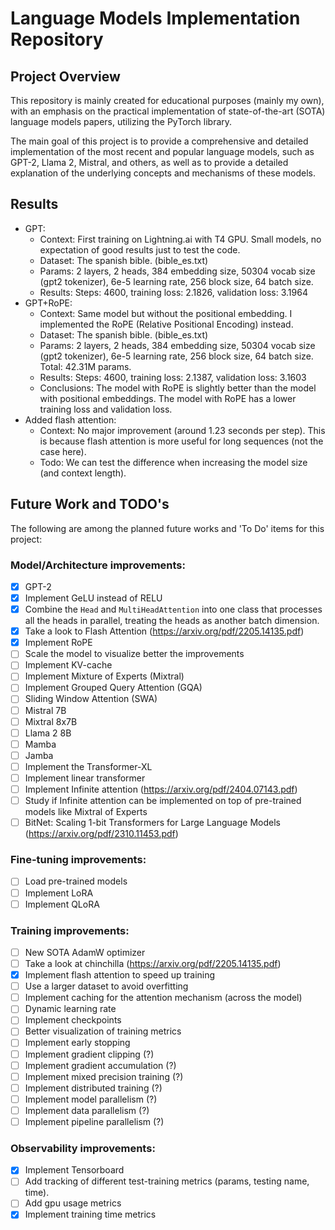 # Language Models Implementation Repository

## Project Overview

This repository is mainly created for educational purposes (mainly my own), with an emphasis on the practical implementation of state-of-the-art (SOTA) language models papers, utilizing the PyTorch library.

The main goal of this project is to provide a comprehensive and detailed implementation of the most recent and popular language models, such as GPT-2, Llama 2, Mistral, and others, as well as to provide a detailed explanation of the underlying concepts and mechanisms of these models.

## Results
- GPT:
  - Context: First training on Lightning.ai with T4 GPU. Small models, no expectation of good results just to test the code.
  - Dataset: The spanish bible. (bible_es.txt)
  - Params: 2 layers, 2 heads, 384 embedding size, 50304 vocab size (gpt2 tokenizer), 6e-5 learning rate, 256 block size, 64 batch size.
  - Results: Steps: 4600, training loss: 2.1826, validation loss: 3.1964
- GPT+RoPE:
  - Context: Same model but without the positional embedding. I implemented the RoPE (Relative Positional Encoding) instead.
  - Dataset: The spanish bible. (bible_es.txt)
  - Params: 2 layers, 2 heads, 384 embedding size, 50304 vocab size (gpt2 tokenizer), 6e-5 learning rate, 256 block size, 64 batch size. Total: 42.31M params.
  - Results: Steps: 4600, training loss: 2.1387, validation loss: 3.1603
  - Conclusions: The model with RoPE is slightly better than the model with positional embeddings. The model with RoPE has a lower training loss and validation loss.
- Added flash attention:
  - Context: No major improvement (around 1.23 seconds per step). This is because flash attention is more useful for long sequences (not the case here).
  - Todo: We can test the difference when increasing the model size (and context length).
  
## Future Work and TODO's

The following are among the planned future works and 'To Do' items for this project:

### Model/Architecture improvements:

- [x] GPT-2
- [x] Implement GeLU instead of RELU
- [x] Combine the `Head` and `MultiHeadAttention` into one class that processes all the heads in parallel, treating the heads as another batch dimension.
- [x] Take a look to Flash Attention (https://arxiv.org/pdf/2205.14135.pdf)
- [x] Implement RoPE
- [ ] Scale the model to visualize better the improvements
- [ ] Implement KV-cache
- [ ] Implement Mixture of Experts (Mixtral)
- [ ] Implement Grouped Query Attention (GQA)
- [ ] Sliding Window Attention (SWA)
- [ ] Mistral 7B
- [ ] Mixtral 8x7B
- [ ] Llama 2 8B
- [ ] Mamba
- [ ] Jamba
- [ ] Implement the Transformer-XL
- [ ] Implement linear transformer
- [ ] Implement Infinite attention (https://arxiv.org/pdf/2404.07143.pdf)
- [ ] Study if Infinite attention can be implemented on top of pre-trained models like Mixtral of Experts
- [ ] BitNet: Scaling 1-bit Transformers for Large Language Models (https://arxiv.org/pdf/2310.11453.pdf)

### Fine-tuning improvements:

- [ ] Load pre-trained models
- [ ] Implement LoRA
- [ ] Implement QLoRA

### Training improvements:

- [ ] New SOTA AdamW optimizer
- [ ] Take a look at chinchilla (https://arxiv.org/pdf/2205.14135.pdf)
- [x] Implement flash attention to speed up training
- [ ] Use a larger dataset to avoid overfitting
- [ ] Implement caching for the attention mechanism (across the model)
- [ ] Dynamic learning rate
- [ ] Implement checkpoints
- [ ] Better visualization of training metrics
- [ ] Implement early stopping
- [ ] Implement gradient clipping (?)
- [ ] Implement gradient accumulation (?)
- [ ] Implement mixed precision training (?)
- [ ] Implement distributed training (?)
- [ ] Implement model parallelism (?)
- [ ] Implement data parallelism (?)
- [ ] Implement pipeline parallelism (?)

### Observability improvements:

- [x] Implement Tensorboard
- [ ] Add tracking of different test-training metrics (params, testing name, time). 
- [ ] Add gpu usage metrics
- [x] Implement training time metrics